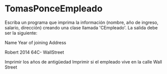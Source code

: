# TomasPonceEmpleado

Escriba un programa que imprima la información (nombre, año de ingreso, salario, dirección)   creando una clase llamada 'CEmpleado'. La salida debe ser la siguiente:

Name        Year of joining        Address

Robert        2014                       64C- WallStreet


Imprimir los años de antigüedad
Imprimir si el empleado vive en la calle Wall Street
